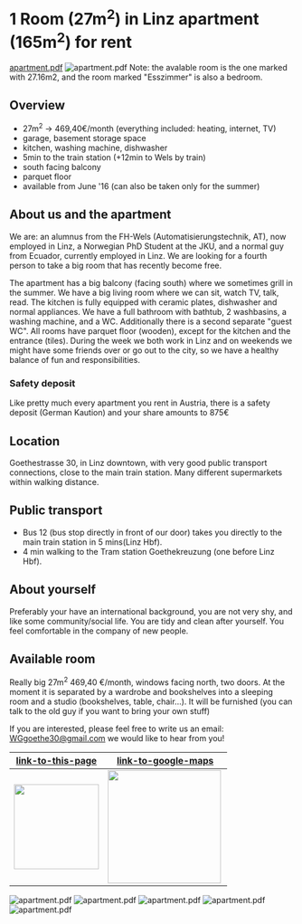 # 1 Room (27m<sup>2</sup>) in Linz apartment (165m<sup>2</sup>) for rent
[apartment.pdf](http://tituman.github.io/tituman/docs/Goetestr30.pdf)
![apartment.pdf](http://tituman.github.io/tituman/docs/Goetestr30.png)
Note: the avalable room is the one marked with 27.16m2, and the room marked "Esszimmer" is also a bedroom.

## Overview
- 27m<sup>2</sup> &rarr; 469,40&euro;/month (everything included: heating, internet, TV)
- garage, basement storage space
- kitchen, washing machine, dishwasher
- 5min to the train station (+12min to Wels by train)
- south facing balcony
- parquet floor
- available from June '16 (can also be taken only for the summer)

## About us and the apartment
We are: an alumnus from the FH-Wels (Automatisierungstechnik, AT), now employed in Linz, a Norwegian PhD Student at the JKU, and a normal guy from Ecuador, currently employed in Linz. We are looking for a fourth person to take a big room that has recently become free.

The apartment has a big balcony (facing south) where we sometimes grill in the summer. We have a big living room where we can sit, watch TV, talk, read. The kitchen is fully equipped with ceramic plates, dishwasher and normal appliances. We have a full bathroom with bathtub, 2 washbasins, a washing machine, and a WC. Additionally there is a second separate "guest WC". All rooms have parquet floor (wooden), except for the kitchen and the entrance (tiles). During the week we both work in Linz and on weekends we might have some friends over or go out to the city, so we have a healthy balance of fun and responsibilities.

### Safety deposit
Like pretty much every apartment you rent in Austria, there is a safety deposit (German Kaution) and your share amounts to 875&euro;

## Location
Goethestrasse 30, in Linz downtown, with very good public transport connections, close to the main train station. Many different supermarkets within walking distance.

## Public transport
- Bus 12 (bus stop directly in front of our door) takes you directly to the main train station in 5 mins(Linz Hbf).
- 4 min walking to the Tram station Goethekreuzung (one before Linz Hbf).

## About yourself
Preferably your have an international background, you are not very shy, and like some community/social life. You are tidy and clean after yourself. You feel comfortable in the company of new people.

## Available room
Really big 27m<sup>2</sup> 469,40 &euro;/month, windows facing north, two doors. At the moment it is separated by a wardrobe and bookshelves into a sleeping room and a studio (bookshelves, table, chair...). It will  be furnished (you can talk to the old guy if you want to bring your own stuff)

If you are interested, please feel free to write us an email: WGgoethe30@gmail.com we would like to hear from you!


[link-to-this-page](http://tituman.github.io/tituman/) | [link-to-google-maps](https://www.google.at/maps/place/Goethestraße+30,+4020+Linz/@48.297191,14.2964186,19z/data=!3m1!4b1!4m2!3m1!1s0x4773979180a408e9:0x913ad712cf1144b9?hl=en)
---|---
<img src="http://tituman.github.io/tituman/docs/qrcode.png" align="center" height="150"> | <img src="http://tituman.github.io/tituman/docs/qrcode.jpeg" align="left" height="200">

![apartment.pdf](http://tituman.github.io/tituman/images/DSCF0898.JPG)
![apartment.pdf](http://tituman.github.io/tituman/images/DSCF0899.JPG)
![apartment.pdf](http://tituman.github.io/tituman/images/DSCF0901.JPG)
![apartment.pdf](http://tituman.github.io/tituman/images/DSCF0902.JPG)
![apartment.pdf](http://tituman.github.io/tituman/images/DSCF0906.JPG)
